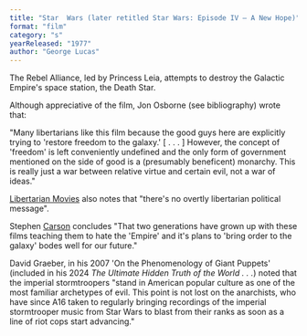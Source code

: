 ```yaml
---
title: "Star  Wars (later retitled Star Wars: Episode IV – A New Hope)"
format: "film"
category: "s"
yearReleased: "1977"
author: "George Lucas"
---
```

The Rebel Alliance, led by Princess Leia, attempts to  destroy the Galactic Empire's space station, the Death Star.

Although appreciative of the film, Jon Osborne (see bibliography) wrote that:

"Many libertarians like this film because the good guys  here are explicitly trying to 'restore freedom to the galaxy.' [ . . . ]  However, the concept of 'freedom' is left conveniently undefined and the only  form of government mentioned on the side of good is a (presumably beneficent)  monarchy. This is really just a war between relative virtue and certain evil,  not a war of ideas."

<a href="http://libertarianmovies.net/S/Star-Wars-1977-.html">Libertarian Movies</a>  also notes that "there's no overtly libertarian political message".

Stephen <a href="https://mises.org/library/films-liberty-and-state-1">Carson</a>  concludes "That two generations have grown up with these films teaching them to  hate the 'Empire' and it's plans to 'bring order to the galaxy' bodes well for  our future."

David Graeber, in his 2007 'On the Phenomenology of Giant Puppets' (included in his 2024 _The Ultimate Hidden Truth of the World . . ._) noted that the imperial stormtroopers "stand in American popular culture as one of the most familiar archetypes of evil. This point is not lost on the anarchists, who have since A16 taken to regularly bringing recordings of the imperial stormtrooper music from Star Wars to blast from their ranks as soon as a line of riot cops start advancing."

